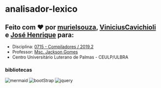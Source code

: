 # analisador-lexico
## Feito com ❤ por [murielsouza](https://github.com/murielsouza/), [ViniciusCavichioli](https://github.com/ViniciusCavichioli/) e [José Henrique](https://github.com/jhcb007/) para:

   * Disciplina: [0715 - Compiladores / 2019.2](http://ulbra-to.br/cursos/Ciencia-da-Computacao/2019/2/turmas/0715) 
   * Professor: [Msc. Jackson Gomes](https://github.com/jacksongomesbr)
   * Centro Universitário Luterano de Palmas - CEULP/ULBRA

### bibliotecas
![mermaid](https://img.shields.io/badge/mermaid-8.3.1-yellowgreen.svg)
![bootStrap](http://img.shields.io/badge/bootstrap-4.3.1-blues.svg)
![jquery](https://img.shields.io/badge/jquery-3.3.1-oranges.svg)
